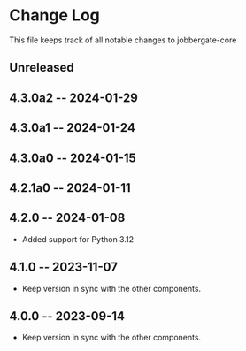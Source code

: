 # Change Log

This file keeps track of all notable changes to jobbergate-core

## Unreleased


## 4.3.0a2 -- 2024-01-29
## 4.3.0a1 -- 2024-01-24
## 4.3.0a0 -- 2024-01-15
## 4.2.1a0 -- 2024-01-11
## 4.2.0 -- 2024-01-08

- Added support for Python 3.12

## 4.1.0 -- 2023-11-07

- Keep version in sync with the other components.

## 4.0.0 -- 2023-09-14

- Keep version in sync with the other components.
